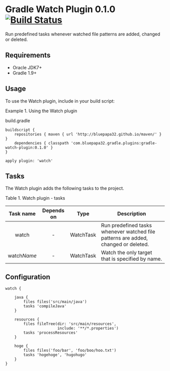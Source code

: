 Gradle Watch Plugin 0.1.0 [![Build Status](https://travis-ci.org/bluepapa32/gradle-watch-plugin.png?branch=master)](https://travis-ci.org/bluepapa32/gradle-watch-plugin)
=========================

Run predefined tasks whenever watched file patterns are added, changed or deleted.


Requirements
------------

- Oracle JDK7+
- Gradle 1.9+


Usage
-----

To use the Watch plugin, include in your build script:

Example 1. Using the Watch plugin

build.gradle
~~~
buildscript {
    repositories { maven { url 'http://bluepapa32.github.io/maven/' } } 
    dependencies { classpath 'com.bluepapa32.gradle.plugins:gradle-watch-plugin:0.1.0' }
}   

apply plugin: 'watch'
~~~


Tasks
-----

The Watch plugin adds the following tasks to the project.

Table 1. Watch plugin - tasks

|Task name       |Depends on|Type     |Description                                                                       |
|:--------------:|:--------:|:-------:|----------------------------------------------------------------------------------|
|watch           |-         |WatchTask|Run predefined tasks whenever watched file patterns are added, changed or deleted.|
|watch<i>Name</i>|-         |WatchTask|Watch the only target that is specified by name.                                  |


Configuration
-------------
~~~
watch {

    java {
        files files('src/main/java')
        tasks 'compileJava'
    }

    resources {
        files fileTree(dir: 'src/main/resources',
                       include: '**/*.properties')
        tasks 'processResources'
    }

    hoge {
        files files('foo/bar', 'foo/boo/hoo.txt')
        tasks 'hogehoge', 'hugohugo'
    }
}
~~~

